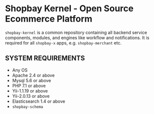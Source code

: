 Shopbay Kernel - Open Source Ecommerce Platform  
=======================================

`shopbay-kernel` is a common repository containing all backend service components, modules, and engines like workflow and notifications.
It is required for all `shopbay-x` apps, e.g. `shopbay-merchant` etc.


SYSTEM REQUIREMENTS
------------
* Any OS
* Apache 2.4 or above
* Mysql 5.6 or above
* PHP 7.1 or above
* Yii-1.1.19 or above
* Yii-2.0.13 or above
* Elasticsearch 1.4 or above
* `shopbay-schema`

